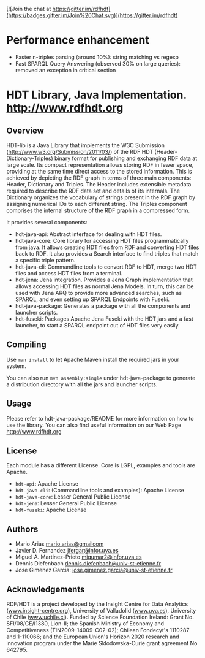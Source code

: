 [![Join the chat at https://gitter.im/rdfhdt](https://badges.gitter.im/Join%20Chat.svg)](https://gitter.im/rdfhdt)

# Performance enhancement

- Faster n-triples parsing (around 10%): string matching vs regexp
- Fast SPARQL Query Answering (observed 30% on large queries): removed an exception in critical section

# HDT Library, Java Implementation. http://www.rdfhdt.org

## Overview

HDT-lib is a Java Library that implements the W3C Submission (http://www.w3.org/Submission/2011/03/) of the RDF HDT (Header-Dictionary-Triples) binary format for publishing and exchanging RDF data at large scale. Its compact representation allows storing RDF in fewer space, providing at the same time direct access to the stored information. This is achieved by depicting the RDF graph in terms of three main components: Header, Dictionary and Triples. The Header includes extensible metadata required to describe the RDF data set and details of its internals. The Dictionary organizes the vocabulary of strings present in the RDF graph by assigning numerical IDs to each different string. The Triples component comprises the internal structure of the RDF graph in a compressed form.

It provides several components:
- hdt-java-api: Abstract interface for dealing with HDT files.
- hdt-java-core: Core library for accessing HDT files programmatically from java. It allows creating HDT files from RDF and converting HDT files back to RDF. It also provides a Search interface to find triples that match a specific triple pattern.
- hdt-java-cli: Commandline tools to convert RDF to HDT, merge two HDT files and access HDT files from a terminal.
- hdt-jena: Jena integration. Provides a Jena Graph implementation that allows accessing HDT files as normal Jena Models. In turn, this can be used with Jena ARQ to provide more advanced searches, such as SPARQL, and even setting up SPARQL Endpoints with Fuseki.
- hdt-java-package: Generates a package with all the components and launcher scripts.
- hdt-fuseki: Packages Apache Jena Fuseki with the HDT jars and a fast launcher, to start a SPARQL endpoint out of HDT files very easily.


## Compiling

Use `mvn install` to let Apache Maven install the required jars in your system.

You can also run `mvn assembly:single` under hdt-java-package to generate a distribution directory with all the jars and launcher scripts.


## Usage

Please refer to hdt-java-package/README for more information on how to use the library. You can also find useful information on our Web Page http://www.rdfhdt.org


## License

Each module has a different License. Core is LGPL, examples and tools are Apache.

* `hdt-api`: Apache License
* `hdt-java-cli`: (Commandline tools and examples): Apache License
* `hdt-java-core`: Lesser General Public License
* `hdt-jena`: Lesser General Public License
* `hdt-fuseki`: Apache License


## Authors

* Mario Arias <mario.arias@gmailcom>
* Javier D. Fernandez <jfergar@infor.uva.es>
* Miguel A. Martinez-Prieto <migumar2@infor.uva.es>
* Dennis Diefenbach <dennis.diefenbach@univ-st-etienne.fr>
* Jose Gimenez Garcia: <jose.gimenez.garcia@univ-st-etienne.fr>

## Acknowledgements

RDF/HDT is a project developed by the Insight Centre for Data Analytics (www.insight-centre.org), University of Valladolid (www.uva.es), University of Chile (www.uchile.cl). Funded by Science Foundation Ireland: Grant No. SFI/08/CE/I1380, Lion-II; the Spanish Ministry of Economy and Competitiveness (TIN2009-14009-C02-02); Chilean Fondecyt's 1110287 and 1-110066; and the European Union's Horizon 2020 research and innovation program under the Marie Sklodowska-Curie grant agreement No 642795.
